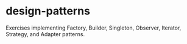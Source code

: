 # design-patterns
Exercises implementing Factory, Builder, Singleton, Observer, Iterator, Strategy, and Adapter patterns.
